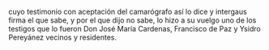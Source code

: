 cuyo testimonio con aceptación del camarógrafo así lo dice y intergaus firma el que sabe, y por el que dijo no sabe, lo hizo a su vuelgo uno de los testigos que lo fueron Don José María Cardenas, Francisco de Paz y Ysidro Pereyánez vecinos y residentes.